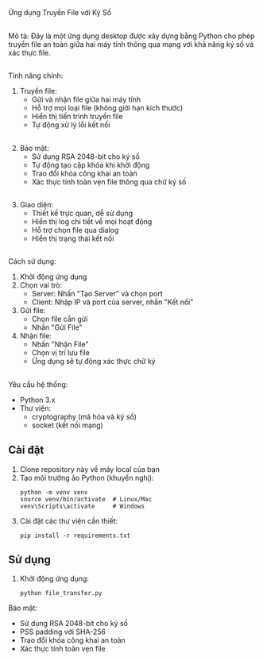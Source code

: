##
Ứng dụng Truyền File với Ký Số
##
Mô tả:
Đây là một ứng dụng desktop được xây dựng bằng Python cho phép truyền file an toàn giữa hai máy tính 
thông qua mạng với khả năng ký số và xác thực file.
##
Tính năng chính:
1. Truyền file:
   - Gửi và nhận file giữa hai máy tính
   - Hỗ trợ mọi loại file (không giới hạn kích thước)
   - Hiển thị tiến trình truyền file
   - Tự động xử lý lỗi kết nối
##
2. Bảo mật:
   - Sử dụng RSA 2048-bit cho ký số
   - Tự động tạo cặp khóa khi khởi động
   - Trao đổi khóa công khai an toàn
   - Xác thực tính toàn vẹn file thông qua chữ ký số
##
3. Giao diện:
   - Thiết kế trực quan, dễ sử dụng
   - Hiển thị log chi tiết về mọi hoạt động
   - Hỗ trợ chọn file qua dialog
   - Hiển thị trạng thái kết nối
##
Cách sử dụng:
1. Khởi động ứng dụng
2. Chọn vai trò:
   - Server: Nhấn "Tạo Server" và chọn port
   - Client: Nhập IP và port của server, nhấn "Kết nối"
3. Gửi file:
   - Chọn file cần gửi
   - Nhấn "Gửi File"
4. Nhận file:
   - Nhấn "Nhận File"
   - Chọn vị trí lưu file
   - Ứng dụng sẽ tự động xác thực chữ ký
##
Yêu cầu hệ thống:
- Python 3.x
- Thư viện:
  + cryptography (mã hóa và ký số)
  + socket (kết nối mạng)
## Cài đặt
1. Clone repository này về máy local của bạn
2. Tạo môi trường ảo Python (khuyến nghị):
   ```
   python -m venv venv
   source venv/bin/activate  # Linux/Mac
   venv\Scripts\activate     # Windows
   ```
3. Cài đặt các thư viện cần thiết:
   ```
   pip install -r requirements.txt
   ```

## Sử dụng
1. Khởi động ứng dụng:
   ```
   python file_transfer.py
   ```
Bảo mật:
- Sử dụng RSA 2048-bit cho ký số
- PSS padding với SHA-256
- Trao đổi khóa công khai an toàn
- Xác thực tính toàn vẹn file
